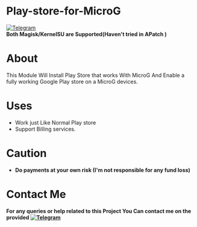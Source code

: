 # Play-store-for-MicroG
[![Telegram](https://img.shields.io/badge/Telegram-Me-blue)](https://t.me/microgply)  
**Both Magisk/KernelSU are Supported(Haven't tried in APatch )**
# About
This Module Will Install Play Store that works With MicroG And Enable a fully working Google Play store on a MicroG devices.
# Uses
- Work just Like Normal Play store
- Support Billing services.
# Caution 
- **Do payments at your own risk (I'm not responsible for any fund loss)**
# Contact Me
**For any queries or help related to this Project You Can contact me on the provided [![Telegram](https://img.shields.io/badge/Telegram-Channel-blue)](https://t.me/microgply)**     